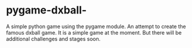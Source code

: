 pygame-dxball-
=============

A simple python game using the pygame module. An attempt to create the famous dxball game.
It is a simple game at the moment.
But there will be additional challenges and stages soon.
